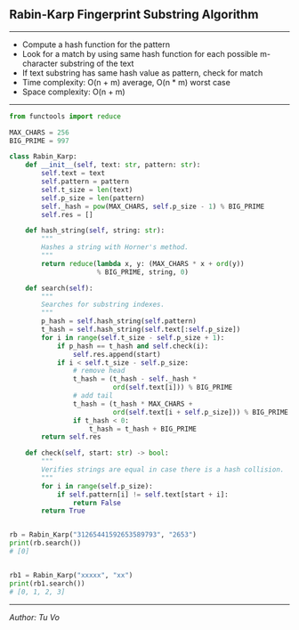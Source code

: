 ## Rabin-Karp Fingerprint Substring Algorithm

---

- Compute a hash function for the pattern
- Look for a match by using same hash function for each possible m-character substring of the text
- If text substring has same hash value as pattern, check for match
- Time complexity: O(n + m) average, O(n \* m) worst case
- Space complexity: O(n + m)

---

```py
from functools import reduce

MAX_CHARS = 256
BIG_PRIME = 997

class Rabin_Karp:
    def __init__(self, text: str, pattern: str):
        self.text = text
        self.pattern = pattern
        self.t_size = len(text)
        self.p_size = len(pattern)
        self._hash = pow(MAX_CHARS, self.p_size - 1) % BIG_PRIME
        self.res = []

    def hash_string(self, string: str):
        """
        Hashes a string with Horner's method.
        """
        return reduce(lambda x, y: (MAX_CHARS * x + ord(y))
                      % BIG_PRIME, string, 0)

    def search(self):
        """
        Searches for substring indexes.
        """
        p_hash = self.hash_string(self.pattern)
        t_hash = self.hash_string(self.text[:self.p_size])
        for i in range(self.t_size - self.p_size + 1):
            if p_hash == t_hash and self.check(i):
                self.res.append(start)
            if i < self.t_size - self.p_size:
                # remove head
                t_hash = (t_hash - self._hash *
                          ord(self.text[i])) % BIG_PRIME
                # add tail
                t_hash = (t_hash * MAX_CHARS +
                          ord(self.text[i + self.p_size])) % BIG_PRIME
                if t_hash < 0:
                    t_hash = t_hash + BIG_PRIME
        return self.res

    def check(self, start: str) -> bool:
        """
        Verifies strings are equal in case there is a hash collision.
        """
        for i in range(self.p_size):
            if self.pattern[i] != self.text[start + i]:
                return False
        return True


rb = Rabin_Karp("31265441592653589793", "2653")
print(rb.search())
# [0]


rb1 = Rabin_Karp("xxxxx", "xx")
print(rb1.search())
# [0, 1, 2, 3]
```

---

_Author: Tu Vo_
